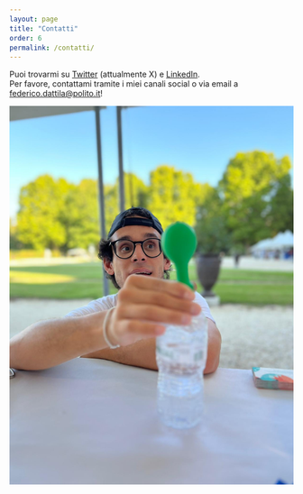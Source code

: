 ```yaml
---
layout: page
title: "Contatti"
order: 6
permalink: /contatti/
---
```


Puoi trovarmi su [Twitter](https://twitter.com/FedeDat) (attualmente X) e [LinkedIn](https://www.linkedin.com/in/federico-dattila/).  
Per favore, contattami tramite i miei canali social o via email a [federico.dattila@polito.it](mailto:federico.dattila@polito.it)!

<img src="/assets/images/Federico-Dattila_ERN.jpg" width="1000">
